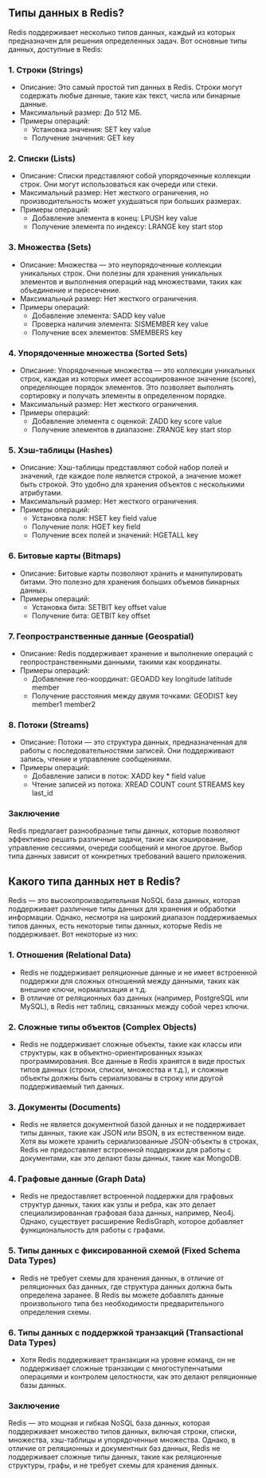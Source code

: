 ## Типы данных в Redis?


Redis поддерживает несколько типов данных, каждый из которых предназначен для решения определенных задач. Вот основные типы данных, доступные в Redis:

### 1. Строки (Strings)

- Описание: Это самый простой тип данных в Redis. Строки могут содержать любые данные, такие как текст, числа или бинарные данные.
- Максимальный размер: До 512 МБ.
- Примеры операций:
    - Установка значения: SET key value
    - Получение значения: GET key

### 2. Списки (Lists)

- Описание: Списки представляют собой упорядоченные коллекции строк. Они могут использоваться как очереди или стеки.
- Максимальный размер: Нет жесткого ограничения, но производительность может ухудшаться при больших размерах.
- Примеры операций:
    - Добавление элемента в конец: LPUSH key value
    - Получение элемента по индексу: LRANGE key start stop

### 3. Множества (Sets)

- Описание: Множества — это неупорядоченные коллекции уникальных строк. Они полезны для хранения уникальных элементов и выполнения операций над множествами, таких как объединение и пересечение.
- Максимальный размер: Нет жесткого ограничения.
- Примеры операций:
    - Добавление элемента: SADD key value
    - Проверка наличия элемента: SISMEMBER key value
    - Получение всех элементов: SMEMBERS key

### 4. Упорядоченные множества (Sorted Sets)

- Описание: Упорядоченные множества — это коллекции уникальных строк, каждая из которых имеет ассоциированное значение (score), определяющее порядок элементов. Это позволяет выполнять сортировку и получать элементы в определенном порядке.
- Максимальный размер: Нет жесткого ограничения.
- Примеры операций:
    - Добавление элемента с оценкой: ZADD key score value
    - Получение элементов в диапазоне: ZRANGE key start stop

### 5. Хэш-таблицы (Hashes)

- Описание: Хэш-таблицы представляют собой набор полей и значений, где каждое поле является строкой, а значение может быть строкой. Это удобно для хранения объектов с несколькими атрибутами.
- Максимальный размер: Нет жесткого ограничения.
- Примеры операций:
    - Установка поля: HSET key field value
    - Получение поля: HGET key field
    - Получение всех полей и значений: HGETALL key

### 6. Битовые карты (Bitmaps)

- Описание: Битовые карты позволяют хранить и манипулировать битами. Это полезно для хранения больших объемов бинарных данных.
- Примеры операций:
    - Установка бита: SETBIT key offset value
    - Получение бита: GETBIT key offset

### 7. Геопространственные данные (Geospatial)

- Описание: Redis поддерживает хранение и выполнение операций с геопространственными данными, такими как координаты.
- Примеры операций:
    - Добавление гео-координат: GEOADD key longitude latitude member
    - Получение расстояния между двумя точками: GEODIST key member1 member2

### 8. Потоки (Streams)

- Описание: Потоки — это структура данных, предназначенная для работы с последовательностями записей. Они поддерживают запись, чтение и управление сообщениями.
- Примеры операций:
    - Добавление записи в поток: XADD key * field value
    - Чтение записей из потока: XREAD COUNT count STREAMS key last_id

### Заключение

Redis предлагает разнообразные типы данных, которые позволяют эффективно решать различные задачи, такие как кэширование, управление сессиями, очереди сообщений и многое другое. Выбор типа данных зависит от конкретных требований вашего приложения. 


## Какого типа данных нет в Redis?

Redis — это высокопроизводительная NoSQL база данных, которая поддерживает различные типы данных для хранения и обработки информации. Однако, несмотря на широкий диапазон поддерживаемых типов данных, есть некоторые типы данных, которые Redis не поддерживает. Вот некоторые из них:

### 1. Отношения (Relational Data)

- Redis не поддерживает реляционные данные и не имеет встроенной поддержки для сложных отношений между данными, таких как внешние ключи, нормализация и т.д.
- В отличие от реляционных баз данных (например, PostgreSQL или MySQL), в Redis нет таблиц, связанных между собой через ключи.

### 2. Сложные типы объектов (Complex Objects)

- Redis не поддерживает сложные объекты, такие как классы или структуры, как в объектно-ориентированных языках программирования. Все данные в Redis хранятся в виде простых типов данных (строки, списки, множества и т.д.), и сложные объекты должны быть сериализованы в строку или другой поддерживаемый тип данных.

### 3. Документы (Documents)

- Redis не является документной базой данных и не поддерживает типы данных, такие как JSON или BSON, в их естественном виде. Хотя вы можете хранить сериализованные JSON-объекты в строках, Redis не предоставляет встроенной поддержки для работы с документами, как это делают базы данных, такие как MongoDB.

### 4. Графовые данные (Graph Data)

- Redis не предоставляет встроенной поддержки для графовых структур данных, таких как узлы и ребра, как это делает специализированная графовая база данных, например, Neo4j. Однако, существует расширение RedisGraph, которое добавляет функциональность для работы с графами.

### 5. Типы данных с фиксированной схемой (Fixed Schema Data Types)

- Redis не требует схемы для хранения данных, в отличие от реляционных баз данных, где структура данных должна быть определена заранее. В Redis вы можете добавлять данные произвольного типа без необходимости предварительного определения схемы.

### 6. Типы данных с поддержкой транзакций (Transactional Data Types)

- Хотя Redis поддерживает транзакции на уровне команд, он не поддерживает сложные транзакции с многоступенчатыми операциями и контролем целостности, как это делают реляционные базы данных.

### Заключение

Redis — это мощная и гибкая NoSQL база данных, которая поддерживает множество типов данных, включая строки, списки, множества, хэш-таблицы и упорядоченные множества. Однако, в отличие от реляционных и документных баз данных, Redis не поддерживает сложные типы данных, такие как реляционные структуры, графы, и не требует схемы для хранения данных. 